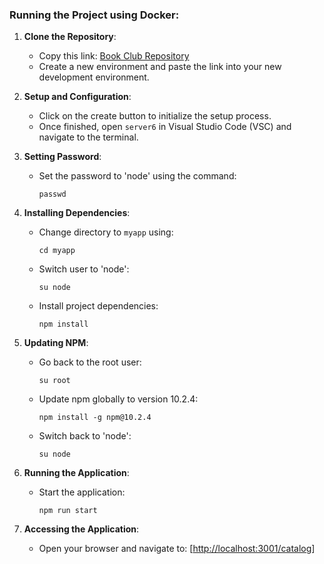 ### Running the Project using Docker:

1. **Clone the Repository**:
   - Copy this link: [Book Club Repository](https://github.com/mjadoum/book-club)
   - Create a new environment and paste the link into your new development environment.

2. **Setup and Configuration**:
   - Click on the create button to initialize the setup process.
   - Once finished, open `server6` in Visual Studio Code (VSC) and navigate to the terminal.

3. **Setting Password**:
   - Set the password to 'node' using the command:
     ```
     passwd
     ```

4. **Installing Dependencies**:
   - Change directory to `myapp` using:
     ```
     cd myapp
     ```
   - Switch user to 'node':
     ```
     su node
     ```
   - Install project dependencies:
     ```
     npm install
     ```

5. **Updating NPM**:
   - Go back to the root user:
     ```
     su root
     ```
   - Update npm globally to version 10.2.4:
     ```
     npm install -g npm@10.2.4
     ```
   - Switch back to 'node':
     ```
     su node
     ```

6. **Running the Application**:
   - Start the application:
     ```
     npm run start
     ```

7. **Accessing the Application**:
   - Open your browser and navigate to:
     [[http://localhost:3001/catalog](http://localhost:3001/catalog)]

